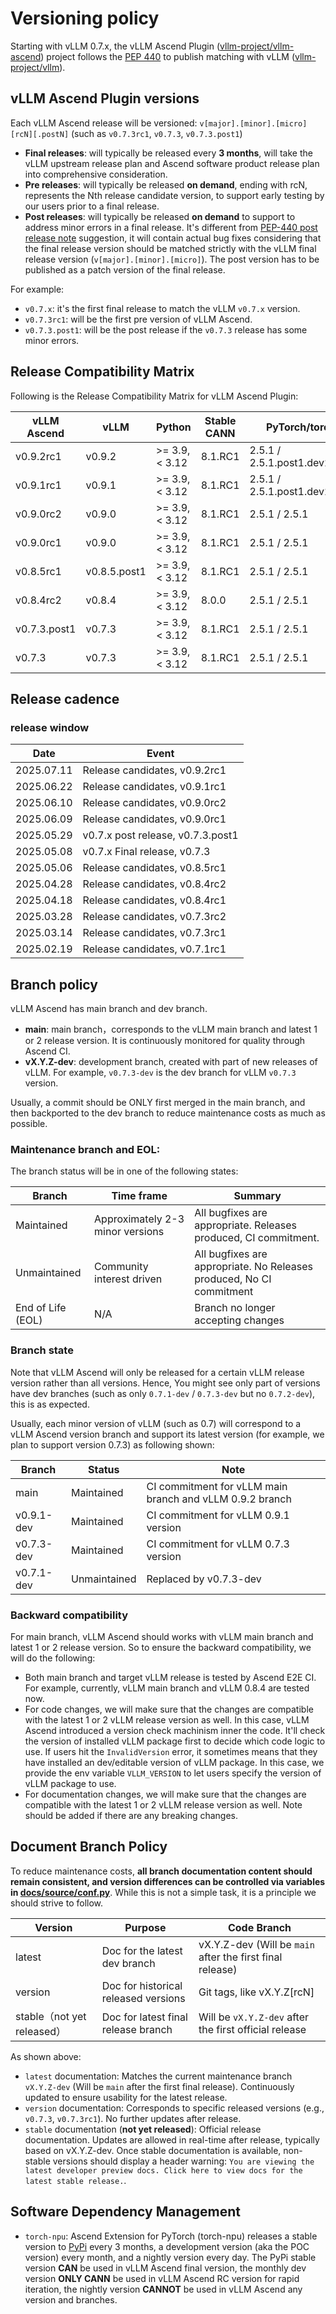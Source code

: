 # Versioning policy

Starting with vLLM 0.7.x, the vLLM Ascend Plugin ([vllm-project/vllm-ascend](https://github.com/vllm-project/vllm-ascend)) project follows the [PEP 440](https://peps.python.org/pep-0440/) to publish matching with vLLM ([vllm-project/vllm](https://github.com/vllm-project/vllm)).

## vLLM Ascend Plugin versions

Each vLLM Ascend release will be versioned: `v[major].[minor].[micro][rcN][.postN]` (such as
`v0.7.3rc1`, `v0.7.3`, `v0.7.3.post1`)

- **Final releases**: will typically be released every **3 months**, will take the vLLM upstream release plan and Ascend software product release plan into comprehensive consideration.
- **Pre releases**: will typically be released **on demand**, ending with rcN, represents the Nth release candidate version, to support early testing by our users prior to a final release.
- **Post releases**: will typically be released **on demand** to support to address minor errors in a final release. It's different from [PEP-440 post release note](https://peps.python.org/pep-0440/#post-releases) suggestion, it will contain actual bug fixes considering that the final release version should be matched strictly with the vLLM final release version (`v[major].[minor].[micro]`). The post version has to be published as a patch version of the final release.

For example:
- `v0.7.x`: it's the first final release to match the vLLM `v0.7.x` version.
- `v0.7.3rc1`: will be the first pre version of vLLM Ascend.
- `v0.7.3.post1`: will be the post release if the `v0.7.3` release has some minor errors.

## Release Compatibility Matrix

Following is the Release Compatibility Matrix for vLLM Ascend Plugin:

| vLLM Ascend | vLLM         | Python           | Stable CANN | PyTorch/torch_npu  | MindIE Turbo |
|-------------|--------------|------------------|-------------|--------------------|--------------|
| v0.9.2rc1   | v0.9.2       | >= 3.9, < 3.12   | 8.1.RC1     | 2.5.1 / 2.5.1.post1.dev20250619      |              |
| v0.9.1rc1   | v0.9.1       | >= 3.9, < 3.12   | 8.1.RC1     | 2.5.1 / 2.5.1.post1.dev20250528      |              |
| v0.9.0rc2   | v0.9.0       | >= 3.9, < 3.12   | 8.1.RC1     | 2.5.1 / 2.5.1      |              |
| v0.9.0rc1   | v0.9.0       | >= 3.9, < 3.12   | 8.1.RC1     | 2.5.1 / 2.5.1      |              |
| v0.8.5rc1   | v0.8.5.post1 | >= 3.9, < 3.12   | 8.1.RC1     | 2.5.1 / 2.5.1      |              |
| v0.8.4rc2   | v0.8.4       | >= 3.9, < 3.12   | 8.0.0       | 2.5.1 / 2.5.1      |              |
| v0.7.3.post1| v0.7.3       | >= 3.9, < 3.12   | 8.1.RC1     | 2.5.1 / 2.5.1      |   2.0rc1     |
| v0.7.3      | v0.7.3       | >= 3.9, < 3.12   | 8.1.RC1     | 2.5.1 / 2.5.1      |   2.0rc1     |

## Release cadence

### release window

| Date       | Event                                     |
|------------|-------------------------------------------|
| 2025.07.11 | Release candidates, v0.9.2rc1             |
| 2025.06.22 | Release candidates, v0.9.1rc1             |
| 2025.06.10 | Release candidates, v0.9.0rc2             |
| 2025.06.09 | Release candidates, v0.9.0rc1             |
| 2025.05.29 | v0.7.x post release, v0.7.3.post1         |
| 2025.05.08 | v0.7.x Final release, v0.7.3              |
| 2025.05.06 | Release candidates, v0.8.5rc1             |
| 2025.04.28 | Release candidates, v0.8.4rc2             |
| 2025.04.18 | Release candidates, v0.8.4rc1             |
| 2025.03.28 | Release candidates, v0.7.3rc2             |
| 2025.03.14 | Release candidates, v0.7.3rc1             |
| 2025.02.19 | Release candidates, v0.7.1rc1             |

## Branch policy

vLLM Ascend has main branch and dev branch.

- **main**: main branch，corresponds to the vLLM main branch and latest 1 or 2 release version. It is continuously monitored for quality through Ascend CI.
- **vX.Y.Z-dev**: development branch, created with part of new releases of vLLM. For example, `v0.7.3-dev` is the dev branch for vLLM `v0.7.3` version.

Usually, a commit should be ONLY first merged in the main branch, and then backported to the dev branch to reduce maintenance costs as much as possible.

### Maintenance branch and EOL:
The branch status will be in one of the following states:

| Branch            | Time frame                       | Summary                                                              |
|-------------------|----------------------------------|----------------------------------------------------------------------|
| Maintained        | Approximately 2-3 minor versions | All bugfixes are appropriate. Releases produced, CI commitment.      |
| Unmaintained      | Community interest driven        | All bugfixes are appropriate. No Releases produced, No CI commitment |
| End of Life (EOL) | N/A                              | Branch no longer accepting changes                                   |

### Branch state

Note that vLLM Ascend will only be released for a certain vLLM release version rather than all versions. Hence, You might see only part of versions have dev branches (such as only `0.7.1-dev` / `0.7.3-dev` but no `0.7.2-dev`), this is as expected.

Usually, each minor version of vLLM (such as 0.7) will correspond to a vLLM Ascend version branch and support its latest version (for example, we plan to support version 0.7.3) as following shown:

| Branch     | Status       | Note                                 |
|------------|--------------|--------------------------------------|
| main       | Maintained   | CI commitment for vLLM main branch and vLLM 0.9.2 branch   |
| v0.9.1-dev | Maintained   | CI commitment for vLLM 0.9.1 version |
| v0.7.3-dev | Maintained   | CI commitment for vLLM 0.7.3 version |
| v0.7.1-dev | Unmaintained | Replaced by v0.7.3-dev               |

### Backward compatibility

For main branch, vLLM Ascend should works with vLLM main branch and latest 1 or 2 release version. So to ensure the backward compatibility, we will do the following:
- Both main branch and target vLLM release is tested by Ascend E2E CI. For example, currently, vLLM main branch and vLLM 0.8.4 are tested now.
- For code changes, we will make sure that the changes are compatible with the latest 1 or 2 vLLM release version as well. In this case, vLLM Ascend introduced a version check machinism inner the code. It'll check the version of installed vLLM package first to decide which code logic to use. If users hit the `InvalidVersion` error, it sometimes means that they have installed an dev/editable version of vLLM package. In this case, we provide the env variable `VLLM_VERSION` to let users specify the version of vLLM package to use.
- For documentation changes, we will make sure that the changes are compatible with the latest 1 or 2 vLLM release version as well. Note should be added if there are any breaking changes.

## Document Branch Policy
To reduce maintenance costs, **all branch documentation content should remain consistent, and version differences can be controlled via variables in [docs/source/conf.py](https://github.com/vllm-project/vllm-ascend/blob/main/docs/source/conf.py)**. While this is not a simple task, it is a principle we should strive to follow.

| Version | Purpose | Code Branch |
|-----|-----|---------|
| latest | Doc for the latest dev branch | vX.Y.Z-dev (Will be `main` after the first final release) |
| version | Doc for historical released versions | Git tags, like vX.Y.Z[rcN] |
| stable（not yet released） | Doc for latest final release branch | Will be `vX.Y.Z-dev` after the first official release |

As shown above:

- `latest` documentation: Matches the current maintenance branch `vX.Y.Z-dev` (Will be `main` after the first final release). Continuously updated to ensure usability for the latest release.
- `version` documentation: Corresponds to specific released versions (e.g., `v0.7.3`, `v0.7.3rc1`). No further updates after release.
- `stable` documentation (**not yet released**): Official release documentation. Updates are allowed in real-time after release, typically based on vX.Y.Z-dev. Once stable documentation is available, non-stable versions should display a header warning: `You are viewing the latest developer preview docs. Click here to view docs for the latest stable release.`.

## Software Dependency Management
- `torch-npu`: Ascend Extension for PyTorch (torch-npu) releases a stable version to [PyPi](https://pypi.org/project/torch-npu)
  every 3 months, a development version (aka the POC version) every month, and a nightly version every day.
  The PyPi stable version **CAN** be used in vLLM Ascend final version, the monthly dev version **ONLY CANN** be used in
  vLLM Ascend RC version for rapid iteration, the nightly version **CANNOT** be used in vLLM Ascend any version and branches.
